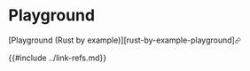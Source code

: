 # Playground

[Playground (Rust by example)][rust-by-example-playground]⮳

{{#include ../link-refs.md}}

